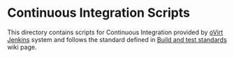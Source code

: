 Continuous Integration Scripts
==============================

This directory contains scripts for Continuous Integration provided by
[oVirt Jenkins](http://jenkins.ovirt.org/)
system and follows the standard defined in
[Build and test standards](http://www.ovirt.org/CI/Build_and_test_standards)
wiki page.
